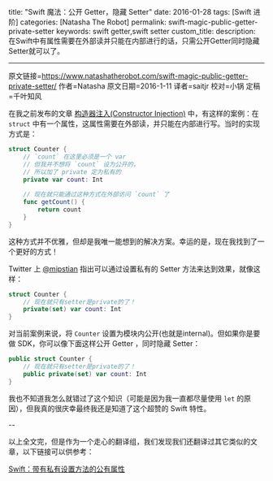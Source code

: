 title: "Swift 魔法：公开 Getter，隐藏 Setter"
date: 2016-01-28
tags: [Swift 进阶]
categories: [Natasha The Robot]
permalink: swift-magic-public-getter-private-setter
keywords: swift getter,swift setter
custom_title: 
description: 在Swift中有属性需要在外部读并只能在内部进行的话，只需公开Getter同时隐藏Setter就可以了。


---
原文链接=https://www.natashatherobot.com/swift-magic-public-getter-private-setter/
作者=Natasha
原文日期=2016-1-11
译者=saitjr
校对=小锅
定稿=千叶知风

<!--此处开始正文-->

在我之前发布的文章 [构造器注入(Constructor Injection)](https://www.natashatherobot.com/swift-dependency-injection-with-a-custom-initializer/) 中，有这样的案例：在 `struct` 中有一个属性，这属性需要在外部读，并只能在内部进行写。当时的实现方式是：

<!--more-->

``` swift
struct Counter {
    // `count` 在这里必须是一个 var 
    // 但我并不想将 `count` 设为公开的，
    // 所以加了 private 定为私有的
    private var count: Int
    
    // 现在就只能通过这种方式在外部访问 `count` 了
    func getCount() {
        return count
    }
}
```

这种方式并不优雅，但却是我唯一能想到的解决方案。幸运的是，现在我找到了一个更好的方式！

Twitter 上 [@mipstian](https://twitter.com/mipstian/status/685489964403003393) 指出可以通过设置私有的 Setter 方法来达到效果，就像这样：

``` swift
struct Counter {
    // 现在就只有setter是private的了！
    private(set) var count: Int
}
```

对当前案例来说，将 `Counter` 设置为模块内公开(也就是internal)。但如果你是要做 SDK，你可以像下面这样公开 Getter ，同时隐藏 Setter：

``` swift
public struct Counter {
    // 现在就只有setter是private的了！
    public private(set) var count: Int
}
```

我也不知道我怎么就错过了这个知识（可能是因为我一直都尽量使用 `let` 的原因），但我真的很庆幸最终我还是知道了这个超赞的 Swift 特性。

--

以上全文完，但是作为一个走心的翻译组，我们发现我们还翻译过其它类似的文章，以下链接可以供参考：

[Swift：带有私有设置方法的公有属性](http://swift.gg/2016/01/11/public-properties-with-private-setters/)